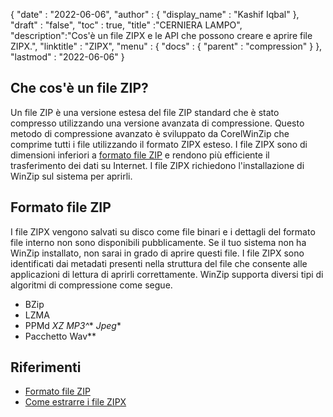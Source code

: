 {
  "date" : "2022-06-06",
  "author" : {
    "display_name" : "Kashif Iqbal"
},
  "draft" : "false",
  "toc" : true,
  "title" :"CERNIERA LAMPO",
  "description":"Cos'è un file ZIPX e le API che possono creare e aprire file ZIPX.",
  "linktitle" : "ZIPX",
  "menu" : {
    "docs" : {
      "parent" : "compression"
}
},
  "lastmod" : "2022-06-06"
}

## Che cos'è un file ZIP?

Un file ZIP è una versione estesa del file ZIP standard che è stato compresso utilizzando una versione avanzata di compressione. Questo metodo di compressione avanzato è sviluppato da CorelWinZip che comprime tutti i file utilizzando il formato ZIPX esteso. I file ZIPX sono di dimensioni inferiori a [formato file ZIP](/it/compression/zip/) e rendono più efficiente il trasferimento dei dati su Internet. I file ZIPX richiedono l'installazione di WinZip sul sistema per aprirli.

## Formato file ZIP

I file ZIPX vengono salvati su disco come file binari e i dettagli del formato file interno non sono disponibili pubblicamente. Se il tuo sistema non ha WinZip installato, non sarai in grado di aprire questi file. I file ZIPX sono identificati dai metadati presenti nella struttura del file che consente alle applicazioni di lettura di aprirli correttamente. WinZip supporta diversi tipi di algoritmi di compressione come segue.

* BZip
* LZMA
* PPMd
*XZ*
*MP3^**
*Jpeg**
* Pacchetto Wav**

## Riferimenti

* [Formato file ZIP](https://kb.corel.com/en/125951)
* [Come estrarre i file ZIPX](https://answers.microsoft.com/en-us/windows/forum/all/i-want-to-extract-zipx-files/32827ca4-ceec-4faf-93d9-d9ecffb1fb41)

